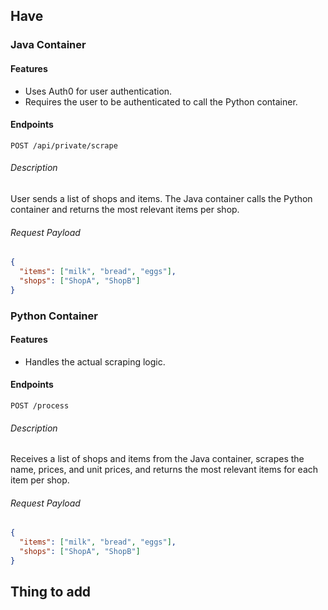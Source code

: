 

## Have
### Java Container

#### Features
- Uses Auth0 for user authentication.
- Requires the user to be authenticated to call the Python container.

#### Endpoints
`POST /api/private/scrape`

###### Description
User sends a list of shops and items. The Java container calls the Python container and returns the most relevant items per shop.

###### Request Payload
```json
{
  "items": ["milk", "bread", "eggs"],
  "shops": ["ShopA", "ShopB"]
}
```

### Python Container

#### Features
- Handles the actual scraping logic.

#### Endpoints
`POST /process`

###### Description
Receives a list of shops and items from the Java container, scrapes the name, prices, and unit prices, and returns the most relevant items for each item per shop.

###### Request Payload
```json
{
  "items": ["milk", "bread", "eggs"],
  "shops": ["ShopA", "ShopB"]
}
```

## Thing to add
